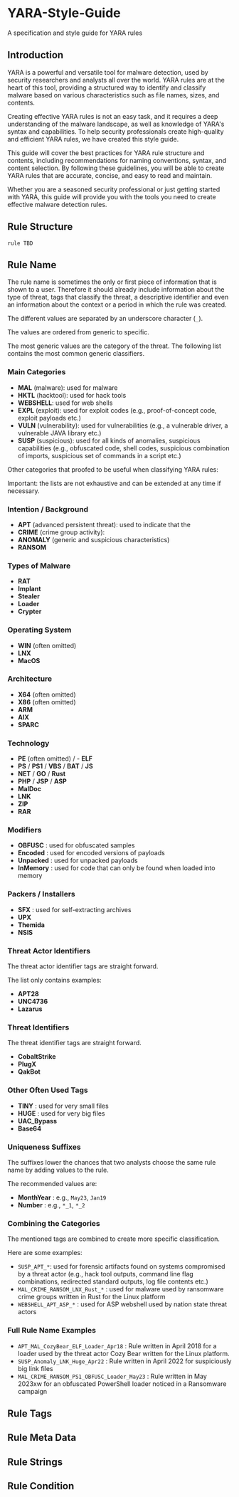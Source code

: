 # YARA-Style-Guide
A specification and style guide for YARA rules

## Introduction 

YARA is a powerful and versatile tool for malware detection, used by security researchers and analysts all over the world. YARA rules are at the heart of this tool, providing a structured way to identify and classify malware based on various characteristics such as file names, sizes, and contents.

Creating effective YARA rules is not an easy task, and it requires a deep understanding of the malware landscape, as well as knowledge of YARA's syntax and capabilities. To help security professionals create high-quality and efficient YARA rules, we have created this style guide.

This guide will cover the best practices for YARA rule structure and contents, including recommendations for naming conventions, syntax, and content selection. By following these guidelines, you will be able to create YARA rules that are accurate, concise, and easy to read and maintain.

Whether you are a seasoned security professional or just getting started with YARA, this guide will provide you with the tools you need to create effective malware detection rules.

## Rule Structure

```yara
rule TBD
```

## Rule Name

The rule name is sometimes the only or first piece of information that is shown to a user. Therefore it should already include information about the type of threat, tags that classify the threat, a descriptive identifier and even an information about the context or a period in which the rule was created. 

The different values are separated by an underscore character (`_`). 

The values are ordered from generic to specific.

The most generic values are the category of the threat. The following list contains the most common generic classifiers.

### Main Categories

- **MAL** (malware): used for malware
- **HKTL** (hacktool): used for hack tools
- **WEBSHELL**: used for web shells
- **EXPL** (exploit): used for exploit codes (e.g., proof-of-concept code, exploit payloads etc.)
- **VULN** (vulnerability): used for vulnerabilities (e.g., a vulnerable driver, a vulnerable JAVA library etc.)
- **SUSP** (suspicious): used for all kinds of anomalies, suspicious capabilities (e.g., obfuscated code, shell codes, suspicious combination of imports, suspicious set of commands in a script etc.)

Other categories that proofed to be useful when classifying YARA rules:

Important: the lists are not exhaustive and can be extended at any time if necessary. 

### Intention / Background

- **APT** (advanced persistent threat): used to indicate that the 
- **CRIME** (crime group activity): 
- **ANOMALY** (generic and suspicious characteristics)
- **RANSOM**

### Types of Malware

- **RAT**
- **Implant**
- **Stealer**
- **Loader**
- **Crypter**

### Operating System

- **WIN** (often omitted)
- **LNX**
- **MacOS**

### Architecture

- **X64** (often omitted)
- **X86** (often omitted)
- **ARM**
- **AIX**
- **SPARC**

### Technology

- **PE** (often omitted) / - **ELF**
- **PS** / **PS1** / **VBS** / **BAT** / **JS**
- **NET** / **GO** / **Rust**
- **PHP** / **JSP** / **ASP**
- **MalDoc**
- **LNK**
- **ZIP**
- **RAR**

### Modifiers

- **OBFUSC** : used for obfuscated samples 
- **Encoded** : used for encoded versions of payloads
- **Unpacked** : used for unpacked payloads
- **InMemory** : used for code that can only be found when loaded into memory

### Packers / Installers

- **SFX** : used for self-extracting archives
- **UPX**
- **Themida**
- **NSIS**

### Threat Actor Identifiers

The threat actor identifier tags are straight forward. 

The list only contains examples:

- **APT28**
- **UNC4736**
- **Lazarus**

### Threat Identifiers

The threat identifier tags are straight forward. 

- **CobaltStrike**
- **PlugX**
- **QakBot**

### Other Often Used Tags

- **TINY** : used for very small files
- **HUGE** : used for very big files
- **UAC_Bypass**
- **Base64**

### Uniqueness Suffixes

The suffixes lower the chances that two analysts choose the same rule name by adding values to the rule.

The recommended values are:

- **MonthYear** : e.g., `May23`, `Jan19`
- **Number** : e.g., `*_1`, `*_2`

### Combining the Categories

The mentioned tags are combined to create more specific classification.

Here are some examples:

- `SUSP_APT_*`: used for forensic artifacts found on systems compromised by a threat actor (e.g., hack tool outputs, command line flag combinations, redirected standard outputs, log file contents etc.)
- `MAL_CRIME_RANSOM_LNX_Rust_*` : used for malware used by ransomware crime groups written in Rust for the Linux platform
- `WEBSHELL_APT_ASP_*` : used for ASP webshell used by nation state threat actors 

### Full Rule Name Examples

- `APT_MAL_CozyBear_ELF_Loader_Apr18` : Rule written in April 2018 for a loader used by the threat actor Cozy Bear written for the Linux platform. 
- `SUSP_Anomaly_LNK_Huge_Apr22` : Rule written in April 2022 for suspiciously big link files
- `MAL_CRIME_RANSOM_PS1_OBFUSC_Loader_May23` : Rule written in May 2023xw for an obfuscated PowerShell loader noticed in a Ransomware campaign

## Rule Tags


## Rule Meta Data


## Rule Strings


## Rule Condition


